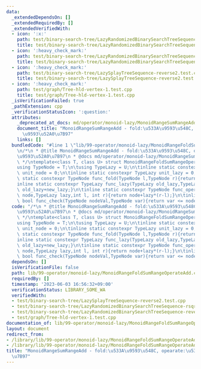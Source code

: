 ```yaml
---
data:
  _extendedDependsOn: []
  _extendedRequiredBy: []
  _extendedVerifiedWith:
  - icon: ':x:'
    path: test/binary-search-tree/LazyRandomizedBinarySearchTreeSequence-reverse2.test.cpp
    title: test/binary-search-tree/LazyRandomizedBinarySearchTreeSequence-reverse2.test.cpp
  - icon: ':heavy_check_mark:'
    path: test/binary-search-tree/LazyRandomizedBinarySearchTreeSequence-rsqraq.test.cpp
    title: test/binary-search-tree/LazyRandomizedBinarySearchTreeSequence-rsqraq.test.cpp
  - icon: ':heavy_check_mark:'
    path: test/binary-search-tree/LazySplayTreeSequence-reverse2.test.cpp
    title: test/binary-search-tree/LazySplayTreeSequence-reverse2.test.cpp
  - icon: ':heavy_check_mark:'
    path: test/graph/Tree-hld-vertex-1.test.cpp
    title: test/graph/Tree-hld-vertex-1.test.cpp
  _isVerificationFailed: true
  _pathExtension: cpp
  _verificationStatusIcon: ':question:'
  attributes:
    _deprecated_at_docs: md/operator/monoid-lazy/MonoidRangeSumRangeAdd.md
    document_title: "MonoidRangeSumRangeAdd - fold:\u533A\u9593\u548C, opearate:\u533A\
      \u9593\u52A0\u7B97"
    links: []
  bundledCode: "#line 1 \"lib/99-operator/monoid-lazy/MonoidRangeFoldSumRangeOperateAdd.cpp\"\
    \n/*\n * @title MonoidRangeSumRangeAdd - fold:\u533A\u9593\u548C, opearate:\u533A\
    \u9593\u52A0\u7B97\n * @docs md/operator/monoid-lazy/MonoidRangeSumRangeAdd.md\n\
    \ */\ntemplate<class T, class U> struct MonoidRangeFoldSumRangeOperateAdd {\n\t\
    using TypeNode = T;\n\tusing TypeLazy = U;\n\tinline static constexpr TypeNode\
    \ unit_node = 0;\n\tinline static constexpr TypeLazy unit_lazy = 0;\n\tinline\
    \ static constexpr TypeNode func_fold(TypeNode l,TypeNode r){return l+r;}\n\t\
    inline static constexpr TypeLazy func_lazy(TypeLazy old_lazy,TypeLazy new_lazy){return\
    \ old_lazy+new_lazy;}\n\tinline static constexpr TypeNode func_operate(TypeNode\
    \ node,TypeLazy lazy,int l, int r){return node+lazy*(r-l);}\n\tinline static constexpr\
    \ bool func_check(TypeNode nodeVal,TypeNode var){return var <= nodeVal;}\n};\n"
  code: "/*\n * @title MonoidRangeSumRangeAdd - fold:\u533A\u9593\u548C, opearate:\u533A\
    \u9593\u52A0\u7B97\n * @docs md/operator/monoid-lazy/MonoidRangeSumRangeAdd.md\n\
    \ */\ntemplate<class T, class U> struct MonoidRangeFoldSumRangeOperateAdd {\n\t\
    using TypeNode = T;\n\tusing TypeLazy = U;\n\tinline static constexpr TypeNode\
    \ unit_node = 0;\n\tinline static constexpr TypeLazy unit_lazy = 0;\n\tinline\
    \ static constexpr TypeNode func_fold(TypeNode l,TypeNode r){return l+r;}\n\t\
    inline static constexpr TypeLazy func_lazy(TypeLazy old_lazy,TypeLazy new_lazy){return\
    \ old_lazy+new_lazy;}\n\tinline static constexpr TypeNode func_operate(TypeNode\
    \ node,TypeLazy lazy,int l, int r){return node+lazy*(r-l);}\n\tinline static constexpr\
    \ bool func_check(TypeNode nodeVal,TypeNode var){return var <= nodeVal;}\n};"
  dependsOn: []
  isVerificationFile: false
  path: lib/99-operator/monoid-lazy/MonoidRangeFoldSumRangeOperateAdd.cpp
  requiredBy: []
  timestamp: '2023-06-03 16:56:32+09:00'
  verificationStatus: LIBRARY_SOME_WA
  verifiedWith:
  - test/binary-search-tree/LazySplayTreeSequence-reverse2.test.cpp
  - test/binary-search-tree/LazyRandomizedBinarySearchTreeSequence-rsqraq.test.cpp
  - test/binary-search-tree/LazyRandomizedBinarySearchTreeSequence-reverse2.test.cpp
  - test/graph/Tree-hld-vertex-1.test.cpp
documentation_of: lib/99-operator/monoid-lazy/MonoidRangeFoldSumRangeOperateAdd.cpp
layout: document
redirect_from:
- /library/lib/99-operator/monoid-lazy/MonoidRangeFoldSumRangeOperateAdd.cpp
- /library/lib/99-operator/monoid-lazy/MonoidRangeFoldSumRangeOperateAdd.cpp.html
title: "MonoidRangeSumRangeAdd - fold:\u533A\u9593\u548C, opearate:\u533A\u9593\u52A0\
  \u7B97"
---
```


